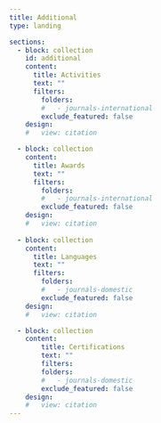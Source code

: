 ```yaml
---
title: Additional
type: landing

sections:
  - block: collection
    id: additional
    content:
      title: Activities
      text: ""
      filters:
        folders:
        #   - journals-international
        exclude_featured: false
    design:
    #   view: citation

  - block: collection
    content:
      title: Awards
      text: ""
      filters:
        folders:
        #   - journals-international
        exclude_featured: false
    design:
    #   view: citation
  
  - block: collection
    content:
      title: Languages
      text: ""
      filters:
        folders:
        #   - journals-domestic
        exclude_featured: false
    design:
    #   view: citation

  - block: collection
    content:
        title: Certifications
        text: ""
        filters:
        folders:
        #   - journals-domestic
        exclude_featured: false
    design:
    #   view: citation
---
```

